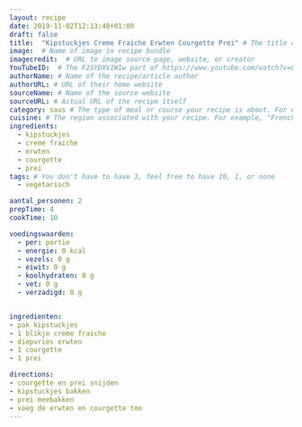 ```yaml
---
layout: recipe
date: 2019-11-02T12:13:48+01:00
draft: false
title:  "Kipstuckjes Creme Fraiche Erwten Courgette Prei" # The title of your awesome recipe
image:  # Name of image in recipe bundle
imagecredit:  # URL to image source page, website, or creator
YouTubeID:  # The F2SYDXV1W1w part of https://www.youtube.com/watch?v=F2SYDXV1W1w
authorName: # Name of the recipe/article author
authorURL: # URL of their home website
sourceName: # Name of the source website
sourceURL: # Actual URL of the recipe itself
category: saus # The type of meal or course your recipe is about. For example: "dinner", "entree", or "dessert".
cuisine: # The region associated with your recipe. For example, "French", Mediterranean", or "American".
ingredients:
  - kipstuckjes
  - creme fraiche
  - erwten
  - courgette
  - prei
tags: # You don't have to have 3, feel free to have 10, 1, or none
  - vegetarisch

aantal_personen: 2
prepTime: 4
cookTime: 10

voedingswaarden:
  - per: portie
  - energie: 0 kcal
  - vezels: 0 g
  - eiwit: 0 g
  - koolhydraten: 0 g
  - vet: 0 g
  - verzadigd: 0 g


ingredienten:
- pak kipstuckjes
- 1 blikje creme fraiche
- diepvries erwten
- 1 courgette
- 1 prei

directions:
- courgette en prei snijden
- kipstuckjes bakken
- prei meebakken
- voeg de erwten en courgette toe
---
```

